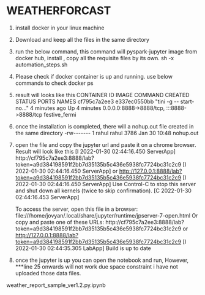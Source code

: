 # WEATHERFORCAST
1) install docker in your linux machine
2) Download and keep all the files in the same directory
3) run the below command, this command will pyspark-jupyter image from docker hub, install , copy all the requisite files by its own.
sh -x automation_steps.sh 
4) Please check if docker container is up and running. use below commands to check
docker ps
5) result will looks like this
CONTAINER ID   IMAGE          COMMAND                  CREATED         STATUS         PORTS                                       NAMES
cf795c7a2ee3   e337ec0550bb   "tini -g -- start-no…"   4 minutes ago   Up 4 minutes   0.0.0.0:8888->8888/tcp, :::8888->8888/tcp   festive_fermi

6) once the installation is completed, there will a nohup.out file created in the same directory
-rw------- 1 rahul rahul       3786 Jan 30 10:48 nohup.out

7) open the file and copy the jupyter url and paste it on a chrome browser. Result will look like this 
[I 2022-01-30 02:44:16.450 ServerApp] http://cf795c7a2ee3:8888/lab?token=a9d384198591f2bb7d35135b5c436e5938fc7724bc31c2c9
[I 2022-01-30 02:44:16.450 ServerApp]  or http://127.0.0.1:8888/lab?token=a9d384198591f2bb7d35135b5c436e5938fc7724bc31c2c9
[I 2022-01-30 02:44:16.450 ServerApp] Use Control-C to stop this server and shut down all kernels (twice to skip confirmation).
[C 2022-01-30 02:44:16.453 ServerApp] 
    
    To access the server, open this file in a browser:
        file:///home/jovyan/.local/share/jupyter/runtime/jpserver-7-open.html
    Or copy and paste one of these URLs:
        http://cf795c7a2ee3:8888/lab?token=a9d384198591f2bb7d35135b5c436e5938fc7724bc31c2c9
     or http://127.0.0.1:8888/lab?token=a9d384198591f2bb7d35135b5c436e5938fc7724bc31c2c9
[I 2022-01-30 02:44:35.305 LabApp] Build is up to date

8) once the jupyter is up you can open the notebook and run, However, ***line 25 onwards will not work due space constraint i have not uploaded those data files.

weather_report_sample_ver1.2.py.ipynb
